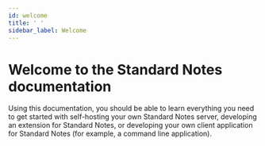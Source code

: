 ```yaml
---
id: welcome
title: ' '
sidebar_label: Welcome
---
```

# Welcome to the Standard Notes documentation

Using this documentation, you should be able to learn everything you need to get started with self-hosting your own Standard Notes server, developing an extension for Standard Notes, or developing your own client application for Standard Notes (for example, a command line application).
